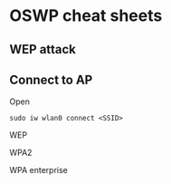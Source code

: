 # OSWP cheat sheets

## WEP attack






















## Connect to AP

Open
```
sudo iw wlan0 connect <SSID>
```


WEP

WPA2

WPA enterprise



